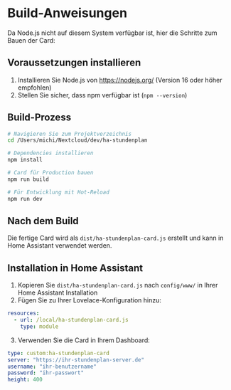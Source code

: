 # Build-Anweisungen

Da Node.js nicht auf diesem System verfügbar ist, hier die Schritte zum Bauen der Card:

## Voraussetzungen installieren

1. Installieren Sie Node.js von https://nodejs.org/ (Version 16 oder höher empfohlen)
2. Stellen Sie sicher, dass npm verfügbar ist (`npm --version`)

## Build-Prozess

```bash
# Navigieren Sie zum Projektverzeichnis
cd /Users/michi/Nextcloud/dev/ha-stundenplan

# Dependencies installieren
npm install

# Card für Production bauen
npm run build

# Für Entwicklung mit Hot-Reload
npm run dev
```

## Nach dem Build

Die fertige Card wird als `dist/ha-stundenplan-card.js` erstellt und kann in Home Assistant verwendet werden.

## Installation in Home Assistant

1. Kopieren Sie `dist/ha-stundenplan-card.js` nach `config/www/` in Ihrer Home Assistant Installation
2. Fügen Sie zu Ihrer Lovelace-Konfiguration hinzu:

```yaml
resources:
  - url: /local/ha-stundenplan-card.js
    type: module
```

3. Verwenden Sie die Card in Ihrem Dashboard:

```yaml
type: custom:ha-stundenplan-card
server: "https://ihr-stundenplan-server.de"
username: "ihr-benutzername"
password: "ihr-passwort"
height: 400
```